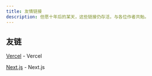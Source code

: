 ```yaml
---
title: 友情链接
description: 但愿十年后的某天，这些链接仍存活，与各位作者共勉。
---
```


## 友链

[Vercel](https://vercel.com/) - Vercel

[Next.js](https://nextjs.org/) - Next.js
